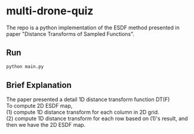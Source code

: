 # multi-drone-quiz
The repo is a python implementation of the ESDF method presented in paper "Distance Transforms of Sampled Functions".
## Run
```bash 
python main.py
```
## Brief Explanation
The paper presented a detail 1D distance transform function DT(F)   
To compute 2D ESDF map,   
(1) compute 1D distance transform for each column in 2D grid.   
(2) compute 1D distance transform for each row based on (1)'s result, and then we have the 2D ESDF map.
